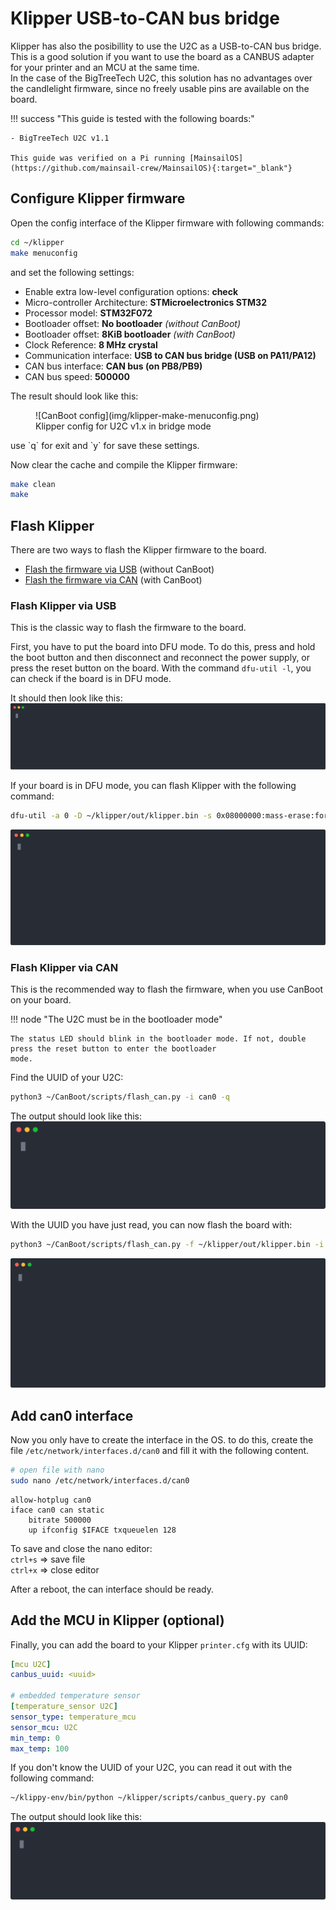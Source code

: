 # Klipper USB-to-CAN bus bridge

Klipper has also the posibillity to use the U2C as a USB-to-CAN bus bridge. This is a good solution if you want to use
the board as a CANBUS adapter for your printer and an MCU at the same time.  
In the case of the BigTreeTech U2C, this solution has no advantages over the candlelight firmware, since no freely
usable pins are available on the board.

!!! success "This guide is tested with the following boards:"

    - BigTreeTech U2C v1.1

    This guide was verified on a Pi running [MainsailOS](https://github.com/mainsail-crew/MainsailOS){:target="_blank"}

## Configure Klipper firmware
Open the config interface of the Klipper firmware with following commands:
``` bash
cd ~/klipper
make menuconfig
```
and set the following settings:

- Enable extra low-level configuration options: **check**
- Micro-controller Architecture: **STMicroelectronics STM32**
- Processor model: **STM32F072**
- Bootloader offset: **No bootloader** *(without CanBoot)*
- Bootloader offset: **8KiB bootloader** *(with CanBoot)*
- Clock Reference: **8 MHz crystal**
- Communication interface: **USB to CAN bus bridge (USB on PA11/PA12)**
- CAN bus interface: **CAN bus (on PB8/PB9)**
- CAN bus speed: **500000**

The result should look like this:
<figure markdown>
  ![CanBoot config](img/klipper-make-menuconfig.png)
  <figcaption>Klipper config for U2C v1.x in bridge mode</figcaption>
</figure>
use `q` for exit and `y` for save these settings.

Now clear the cache and compile the Klipper firmware:
``` bash
make clean
make
```

## Flash Klipper
There are two ways to flash the Klipper firmware to the board.

- [Flash the firmware via USB](#flash-klipper-via-usb) (without CanBoot)
- [Flash the firmware via CAN](#flash-klipper-via-can) (with CanBoot)

### Flash Klipper via USB
This is the classic way to flash the firmware to the board.

First, you have to put the board into DFU mode. To do this, press and hold the boot button and then disconnect and
reconnect the power supply, or press the reset button on the board. With the command `dfu-util -l`, you can check if the
board is in DFU mode.

It should then look like this:
![dfu-util -l](img/dfu-util_-l.svg)

If your board is in DFU mode, you can flash Klipper with the following command:
``` bash
dfu-util -a 0 -D ~/klipper/out/klipper.bin -s 0x08000000:mass-erase:force:leave
```
![dfu-util flash klipper](img/dfu-util_flash_klipper.svg)

### Flash Klipper via CAN
This is the recommended way to flash the firmware, when you use CanBoot on your board.

!!! node "The U2C must be in the bootloader mode"

    The status LED should blink in the bootloader mode. If not, double press the reset button to enter the bootloader
    mode.

Find the UUID of your U2C:
``` bash
python3 ~/CanBoot/scripts/flash_can.py -i can0 -q
```
The output should look like this:
![CanBoot query can](img/canboot_query_can.svg)

With the UUID you have just read, you can now flash the board with:
``` bash
python3 ~/CanBoot/scripts/flash_can.py -f ~/klipper/out/klipper.bin -i can0 -u <uuid>
```
![Flash Klipper via CanBoot](img/canboot_flash_klipper.svg)

## Add can0 interface

Now you only have to create the interface in the OS. to do this, create the file `/etc/network/interfaces.d/can0` and
fill it with the following content.

```bash
# open file with nano
sudo nano /etc/network/interfaces.d/can0
```

``` title="/etc/network/interfaces.d/can0"
allow-hotplug can0
iface can0 can static
    bitrate 500000
    up ifconfig $IFACE txqueuelen 128
```

To save and close the nano editor:  
`ctrl+s` => save file  
`ctrl+x` => close editor

After a reboot, the can interface should be ready.

## Add the MCU in Klipper (optional)
Finally, you can add the board to your Klipper `printer.cfg` with its UUID:
``` yaml title="printer.cfg"
[mcu U2C]
canbus_uuid: <uuid>

# embedded temperature sensor
[temperature_sensor U2C]
sensor_type: temperature_mcu
sensor_mcu: U2C
min_temp: 0
max_temp: 100
```

If you don't know the UUID of your U2C, you can read it out with the following command:
``` bash
~/klippy-env/bin/python ~/klipper/scripts/canbus_query.py can0
```
The output should look like this:
![CanBus query](img/klipper_query_can.svg)

